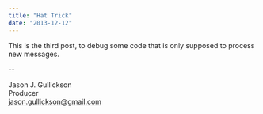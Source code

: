 ```yaml
---
title: "Hat Trick"
date: "2013-12-12"
---
```


<div class="content">
<p>This is the third post, to debug some code that is only supposed to process
new messages.</p>
<p>--</p>
<p>Jason J. Gullickson<br/>
Producer<br/>
<a href="mailto:jason.gullickson@gmail.com" target="_blank"> jason.gullickson@gmail.com </a></p>
</div>
